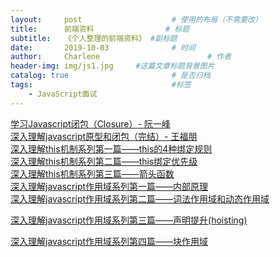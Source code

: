 ```yaml
---
layout:     post   				    # 使用的布局（不需要改）
title:      前端资料 				# 标题 
subtitle:   《个人整理的前端资料》 #副标题
date:       2019-10-03 				# 时间
author:     Charlene 						# 作者
header-img: img/js1.jpg 	#这篇文章标题背景图片
catalog: true 						# 是否归档
tags:								#标签
    - JavaScript面试
---
```


[学习Javascript闭包（Closure）- 阮一峰](http://www.ruanyifeng.com/blog/2009/08/learning_javascript_closures.html)<br>
[深入理解javascript原型和闭包（完结）- 王福朋](https://www.cnblogs.com/wangfupeng1988/p/3977924.html)<br>
[深入理解this机制系列第一篇——this的4种绑定规则](https://www.cnblogs.com/xiaohuochai/p/5735901.html)<br>
[深入理解this机制系列第二篇——this绑定优先级](https://www.cnblogs.com/xiaohuochai/p/5737435.html)<br>
[深入理解this机制系列第三篇——箭头函数](https://www.cnblogs.com/xiaohuochai/p/5737876.html)<br>
[深入理解javascript作用域系列第一篇——内部原理](https://www.cnblogs.com/xiaohuochai/p/5699739.html)<br>
[深入理解javascript作用域系列第二篇——词法作用域和动态作用域](https://www.cnblogs.com/xiaohuochai/p/5700095.html)<br>

[深入理解javascript作用域系列第三篇——声明提升(hoisting)](https://www.cnblogs.com/xiaohuochai/p/5700590.html)<br>

[深入理解javascript作用域系列第四篇——块作用域](https://www.cnblogs.com/xiaohuochai/p/5701287.html)<br>
